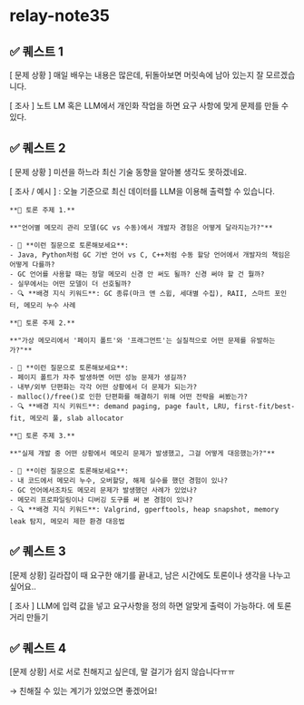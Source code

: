 # relay-note35

## ✅ 퀘스트 1

[ 문제 상황 ] 매일 배우는 내용은 많은데, 뒤돌아보면 머릿속에 남아 있는지 잘 모르겠습니다.

[ 조사 ] 노트 LM 혹은 LLM에서 개인화 작업을 하면 요구 사항에 맞게 문제를 만들 수 있다.

## ✅ 퀘스트 2

[ 문제 상황 ] 미션을 하느라 최신 기술 동향을 알아볼 생각도 못하겠네요.

[ 조사 / 예시 ] : 오늘 기준으로 최신 데이터를 LLM을 이용해 출력할 수 있습니다.

```
**🧠 토론 주제 1.**

**"언어별 메모리 관리 모델(GC vs 수동)에서 개발자 경험은 어떻게 달라지는가?"**

- 💬 **이런 질문으로 토론해보세요**:
- Java, Python처럼 GC 기반 언어 vs C, C++처럼 수동 할당 언어에서 개발자의 책임은 어떻게 다를까?
- GC 언어를 사용할 때는 정말 메모리 신경 안 써도 될까? 신경 써야 할 건 뭘까?
- 실무에서는 어떤 모델이 더 선호될까?
- 🔍 **배경 지식 키워드**: GC 종류(마크 앤 스윕, 세대별 수집), RAII, 스마트 포인터, 메모리 누수 사례

**🧠 토론 주제 2.**

**"가상 메모리에서 '페이지 폴트'와 '프래그먼트'는 실질적으로 어떤 문제를 유발하는가?"**

- 💬 **이런 질문으로 토론해보세요**:
- 페이지 폴트가 자주 발생하면 어떤 성능 문제가 생길까?
- 내부/외부 단편화는 각각 어떤 상황에서 더 문제가 되는가?
- malloc()/free()로 인한 단편화를 해결하기 위해 어떤 전략을 써봤는가?
- 🔍 **배경 지식 키워드**: demand paging, page fault, LRU, first-fit/best-fit, 메모리 풀, slab allocator

**🧠 토론 주제 3.**

**"실제 개발 중 어떤 상황에서 메모리 문제가 발생했고, 그걸 어떻게 대응했는가?"**

- 💬 **이런 질문으로 토론해보세요**:
- 내 코드에서 메모리 누수, 오버할당, 해제 실수를 했던 경험이 있나?
- GC 언어에서조차도 메모리 문제가 발생했던 사례가 있었나?
- 메모리 프로파일링이나 디버깅 도구를 써 본 경험이 있나?
- 🔍 **배경 지식 키워드**: Valgrind, gperftools, heap snapshot, memory leak 탐지, 메모리 제한 환경 대응법

```

## ✅ 퀘스트 3

[문제 상황] 길라잡이 때 요구한 애기를 끝내고, 남은 시간에도 토론이나 생각을 나누고 싶어요..

[ 조사 ] LLM에 입력 값을 넣고 요구사항을 정의 하면 알맞게 출력이 가능하다.
에 토론 거리 만들기

## ✅ 퀘스트 4

[문제 상황] 서로 서로 친해지고 싶은데, 말 걸기가 쉽지 않습니다ㅠㅠ

→ 친해질 수 있는 계기가 있었으면 좋겠어요!
